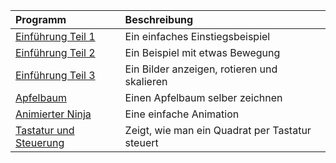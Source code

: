 | Programm                      | Beschreibung                                      |
| :-------                      | :-----------                                      |
| [Einführung Teil 1][einf1]    | Ein einfaches Einstiegsbeispiel                   |
| [Einführung Teil 2][einf2]    | Ein Beispiel mit etwas Bewegung                   |
| [Einführung Teil 3][einf3]    | Ein Bilder anzeigen, rotieren und skalieren       |
| [Apfelbaum][apfelbaum]        | Einen Apfelbaum selber zeichnen                   |
| [Animierter Ninja][ninja]     | Eine einfache Animation                           |
| [Tastatur und Steuerung][tas] | Zeigt, wie man ein Quadrat per Tastatur steuert   | 

[einf1]: https://raw.githubusercontent.com/coderdojoka/py2cd/master/beispiele/py2cd_einfuehrung_01.py
[einf2]: https://raw.githubusercontent.com/coderdojoka/py2cd/master/beispiele/py2cd_einfuehrung_02.py
[einf3]: https://raw.githubusercontent.com/coderdojoka/py2cd/master/beispiele/py2cd_einfuehrung_03.py
[apfelbaum]: https://raw.githubusercontent.com/coderdojoka/py2cd/master/beispiele/apfelbaum.py
[ninja]: https://raw.githubusercontent.com/coderdojoka/py2cd/master/beispiele/anim_ninja.py
[tas]: https://raw.githubusercontent.com/coderdojoka/py2cd/master/beispiele/steuerung.py